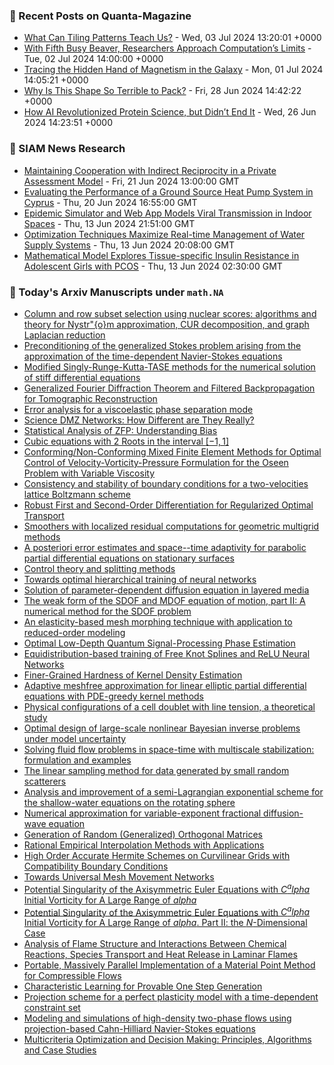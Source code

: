### 📝 Recent Posts on Quanta-Magazine
<!-- quanta starts -->
* <a href="https://www.quantamagazine.org/what-can-tiling-patterns-teach-us-20240703/">What Can Tiling Patterns Teach Us?</a> - Wed, 03 Jul 2024 13:20:01 +0000
* <a href="https://www.quantamagazine.org/amateur-mathematicians-find-fifth-busy-beaver-turing-machine-20240702/">With Fifth Busy Beaver, Researchers Approach Computation’s Limits</a> - Tue, 02 Jul 2024 14:00:00 +0000
* <a href="https://www.quantamagazine.org/tracing-the-hidden-hand-of-magnetism-in-the-galaxy-20240701/">Tracing the Hidden Hand of Magnetism in the Galaxy</a> - Mon, 01 Jul 2024 14:05:21 +0000
* <a href="https://www.quantamagazine.org/why-is-this-shape-so-terrible-to-pack-20240628/">Why Is This Shape So Terrible to Pack?</a> - Fri, 28 Jun 2024 14:42:22 +0000
* <a href="https://www.quantamagazine.org/how-ai-revolutionized-protein-science-but-didnt-end-it-20240626/">How AI Revolutionized Protein Science, but Didn’t End It</a> - Wed, 26 Jun 2024 14:23:51 +0000
<!-- quanta ends -->

### 📝 SIAM News Research
<!-- siam-news starts -->
* <a href="https://sinews.siam.org/Details-Page/maintaining-cooperation-with-indirect-reciprocity-in-a-private-assessment-model">Maintaining Cooperation with Indirect Reciprocity in a Private Assessment Model</a> - Fri, 21 Jun 2024 13:00:00 GMT
* <a href="https://sinews.siam.org/Details-Page/evaluating-the-performance-of-a-ground-source-heat-pump-system-in-cyprus">Evaluating the Performance of a Ground Source Heat Pump System in Cyprus</a> - Thu, 20 Jun 2024 16:55:00 GMT
* <a href="https://sinews.siam.org/Details-Page/epidemic-simulator-and-web-app-models-viral-transmission-in-indoor-spaces">Epidemic Simulator and Web App Models Viral Transmission in Indoor Spaces</a> - Thu, 13 Jun 2024 21:51:00 GMT
* <a href="https://sinews.siam.org/Details-Page/optimization-techniques-maximize-real-time-management-of-water-supply-systems">Optimization Techniques Maximize Real-time Management of Water Supply Systems</a> - Thu, 13 Jun 2024 20:08:00 GMT
* <a href="https://sinews.siam.org/Details-Page/mathematical-model-explores-tissue-specific-insulin-resistance-in-adolescent-girls-with-pcos">Mathematical Model Explores Tissue-specific Insulin Resistance in Adolescent Girls with PCOS</a> - Thu, 13 Jun 2024 02:30:00 GMT
<!-- siam-news ends -->

### 📝 Today's Arxiv Manuscripts under ``math.NA``
<!-- arxiv-math-na starts -->
* <a href="https://arxiv.org/abs/2407.01698">Column and row subset selection using nuclear scores: algorithms and theory for Nystr"{o}m approximation, CUR decomposition, and graph Laplacian reduction</a>
* <a href="https://arxiv.org/abs/2407.01783">Preconditioning of the generalized Stokes problem arising from the approximation of the time-dependent Navier-Stokes equations</a>
* <a href="https://arxiv.org/abs/2407.01785">Modified Singly-Runge-Kutta-TASE methods for the numerical solution of stiff differential equations</a>
* <a href="https://arxiv.org/abs/2407.01793">Generalized Fourier Diffraction Theorem and Filtered Backpropagation for Tomographic Reconstruction</a>
* <a href="https://arxiv.org/abs/2407.01803">Error analysis for a viscoelastic phase separation mode</a>
* <a href="https://arxiv.org/abs/2407.01822">Science DMZ Networks: How Different are They Really?</a>
* <a href="https://arxiv.org/abs/2407.01826">Statistical Analysis of ZFP: Understanding Bias</a>
* <a href="https://arxiv.org/abs/2407.01827">Cubic equations with 2 Roots in the interval $[-1, 1]$</a>
* <a href="https://arxiv.org/abs/2407.01977">Conforming/Non-Conforming Mixed Finite Element Methods for Optimal Control of Velocity-Vorticity-Pressure Formulation for the Oseen Problem with Variable Viscosity</a>
* <a href="https://arxiv.org/abs/2407.02009">Consistency and stability of boundary conditions for a two-velocities lattice Boltzmann scheme</a>
* <a href="https://arxiv.org/abs/2407.02015">Robust First and Second-Order Differentiation for Regularized Optimal Transport</a>
* <a href="https://arxiv.org/abs/2407.02100">Smoothers with localized residual computations for geometric multigrid methods</a>
* <a href="https://arxiv.org/abs/2407.02101">A posteriori error estimates and space--time adaptivity for parabolic partial differential equations on stationary surfaces</a>
* <a href="https://arxiv.org/abs/2407.02127">Control theory and splitting methods</a>
* <a href="https://arxiv.org/abs/2407.02242">Towards optimal hierarchical training of neural networks</a>
* <a href="https://arxiv.org/abs/2407.02257">Solution of parameter-dependent diffusion equation in layered media</a>
* <a href="https://arxiv.org/abs/2407.02377">The weak form of the SDOF and MDOF equation of motion, part II: A numerical method for the SDOF problem</a>
* <a href="https://arxiv.org/abs/2407.02433">An elasticity-based mesh morphing technique with application to reduced-order modeling</a>
* <a href="https://arxiv.org/abs/2407.01583">Optimal Low-Depth Quantum Signal-Processing Phase Estimation</a>
* <a href="https://arxiv.org/abs/2407.02153">Equidistribution-based training of Free Knot Splines and ReLU Neural Networks</a>
* <a href="https://arxiv.org/abs/2407.02372">Finer-Grained Hardness of Kernel Density Estimation</a>
* <a href="https://arxiv.org/abs/2207.13971">Adaptive meshfree approximation for linear elliptic partial differential equations with PDE-greedy kernel methods</a>
* <a href="https://arxiv.org/abs/2209.03098">Physical configurations of a cell doublet with line tension, a theoretical study</a>
* <a href="https://arxiv.org/abs/2211.03952">Optimal design of large-scale nonlinear Bayesian inverse problems under model uncertainty</a>
* <a href="https://arxiv.org/abs/2402.12571">Solving fluid flow problems in space-time with multiscale stabilization: formulation and examples</a>
* <a href="https://arxiv.org/abs/2403.19482">The linear sampling method for data generated by small random scatterers</a>
* <a href="https://arxiv.org/abs/2405.02237">Analysis and improvement of a semi-Lagrangian exponential scheme for the shallow-water equations on the rotating sphere</a>
* <a href="https://arxiv.org/abs/2406.02941">Numerical approximation for variable-exponent fractional diffusion-wave equation</a>
* <a href="https://arxiv.org/abs/2406.18963">Generation of Random (Generalized) Orthogonal Matrices</a>
* <a href="https://arxiv.org/abs/2406.19339">Rational Empirical Interpolation Methods with Applications</a>
* <a href="https://arxiv.org/abs/2406.19496">High Order Accurate Hermite Schemes on Curvilinear Grids with Compatibility Boundary Conditions</a>
* <a href="https://arxiv.org/abs/2407.00382">Towards Universal Mesh Movement Networks</a>
* <a href="https://arxiv.org/abs/2212.11912">Potential Singularity of the Axisymmetric Euler Equations with $C^alpha$ Initial Vorticity for A Large Range of $alpha$</a>
* <a href="https://arxiv.org/abs/2212.11924">Potential Singularity of the Axisymmetric Euler Equations with $C^alpha$ Initial Vorticity for A Large Range of $alpha$. Part II: the $N$-Dimensional Case</a>
* <a href="https://arxiv.org/abs/2404.16762">Analysis of Flame Structure and Interactions Between Chemical Reactions, Species Transport and Heat Release in Laminar Flames</a>
* <a href="https://arxiv.org/abs/2404.17057">Portable, Massively Parallel Implementation of a Material Point Method for Compressible Flows</a>
* <a href="https://arxiv.org/abs/2405.05512">Characteristic Learning for Provable One Step Generation</a>
* <a href="https://arxiv.org/abs/2406.02218">Projection scheme for a perfect plasticity model with a time-dependent constraint set</a>
* <a href="https://arxiv.org/abs/2406.17933">Modeling and simulations of high-density two-phase flows using projection-based Cahn-Hilliard Navier-Stokes equations</a>
* <a href="https://arxiv.org/abs/2407.00359">Multicriteria Optimization and Decision Making: Principles, Algorithms and Case Studies</a>
<!-- arxiv-math-na ends -->
